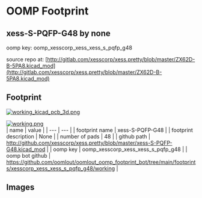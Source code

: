 # OOMP Footprint  
## xess-S-PQFP-G48  by none  
  
oomp key: oomp_xesscorp_xess_xess_s_pqfp_g48  
  
source repo at: [http://gitlab.com/xesscorp/xess.pretty/blob/master/ZX62D-B-5PA8.kicad_mod](http://gitlab.com/xesscorp/xess.pretty/blob/master/ZX62D-B-5PA8.kicad_mod)  
## Footprint  
  
[![working_kicad_pcb_3d.png](working_kicad_pcb_3d_600.png)](working_kicad_pcb_3d.png)  
  
[![working.png](working_600.png)](working.png)  
| name | value | 
| --- | --- | 
| footprint name | xess-S-PQFP-G48 | 
| footprint description | None | 
| number of pads | 48 | 
| github path | http://github.com/xesscorp/xess.pretty/blob/master/xess-S-PQFP-G48.kicad_mod | 
| oomp key | oomp_xesscorp_xess_xess_s_pqfp_g48 | 
| oomp bot github | https://github.com/oomlout/oomlout_oomp_footprint_bot/tree/main/footprints/xesscorp_xess_xess_s_pqfp_g48/working | 
## Images  
